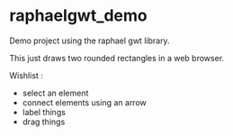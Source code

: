 raphaelgwt_demo
===============

Demo project using the raphael gwt library.

This just draws two rounded rectangles in a web browser.

Wishlist :
 - select an element
 - connect elements using an arrow
 - label things
 - drag things
 
